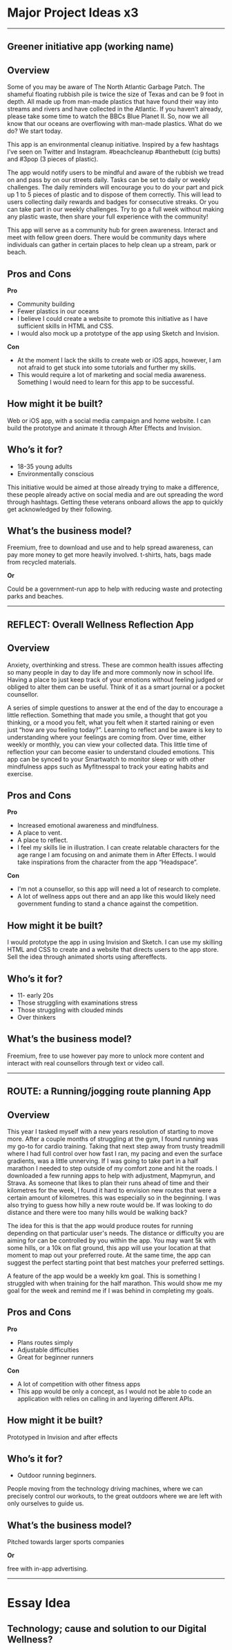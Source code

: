 # Major Project Ideas x3
----------------------------------------------------------------------------

## Greener initiative app (working name)
 
## Overview

Some of you may be aware of The North Atlantic Garbage Patch. The shameful floating rubbish pile is twice the size of Texas and can be 9 foot in depth. All made up from man-made plastics that have found their way into streams and rivers and have collected in the Atlantic. If you haven’t already, please take some time to watch the BBCs Blue Planet II.
So, now we all know that our oceans are overflowing with man-made plastics. What do we do? We start today.

This app is an environmental cleanup initiative. Inspired by a few hashtags I’ve seen on Twitter and Instagram. #beachcleanup #banthebutt (cig butts) and #3pop (3 pieces of plastic).

The app would notify users to be mindful and aware of the rubbish we tread on and pass by on our streets daily.
Tasks can be set to daily or weekly challenges. 
The daily reminders will encourage you to do your part and pick up 1 to 5 pieces of plastic and to dispose of them correctly. This will lead to users collecting daily rewards and badges for consecutive streaks. 
Or you can take part in our weekly challenges. Try to go a full week without making any plastic waste, then share your full experience with the community!

This app will serve as a community hub for green awareness. Interact and meet with fellow green doers. There would be community days where individuals can gather in certain places to help clean up a stream, park or beach. 

## Pros and Cons

**Pro**

* Community building
* Fewer plastics in our oceans
* I believe I could create a website to promote this initiative as I have sufficient skills in HTML and CSS. 
* I would also mock up a prototype of the app using Sketch and Invision.

**Con**

* At the moment I lack the skills to create web or iOS apps, however, I am not afraid to get stuck into some tutorials and further my skills.
* This would require a lot of marketing and social media awareness. Something I would need to learn for this app to be successful.

## How might it be built?

Web or iOS app, with a social media campaign and home website.
I can build the prototype and animate it through After Effects and Invision.

## Who’s it for?

* 18-35 young adults
* Environmentally conscious

This initiative would be aimed at those already trying to make a difference, these people already active on social media and are out spreading the word through hashtags. Getting these veterans onboard allows the app to quickly get acknowledged by their following.

## What’s the business model?

Freemium, free to download and use and to help spread awareness, can pay more money to get more heavily involved. t-shirts, hats, bags made from recycled materials.

**Or** 

Could be a government-run app to help with reducing waste and protecting parks and beaches.


----------------------------------------------------------------------------


## REFLECT: Overall Wellness Reflection App


## Overview

Anxiety, overthinking and stress. These are common health issues affecting so many people in day to day life and more commonly now in school life. Having a place to just keep track of your emotions without feeling judged or obliged to alter them can be useful. Think of it as a smart journal or a pocket counsellor.

A series of simple questions to answer at the end of the day to encourage a little reflection. Something that made you smile, a thought that got you thinking, or a mood you felt, what you felt when it started raining or even just “how are you feeling today?”.
Learning to reflect and be aware is key to understanding where your feelings are coming from.
Over time, either weekly or monthly, you can view your collected data. This little time of reflection your can become easier to understand clouded emotions. 
This app can be synced to your Smartwatch to monitor sleep or with other mindfulness apps such as Myfitnesspal to track your eating habits and exercise.

## Pros and Cons

**Pro**

* Increased emotional awareness and mindfulness.
* A place to vent.
* A place to reflect.
* I feel my skills lie in illustration. I can create relatable characters for the age range I am focusing on and animate them in After Effects. I would take inspirations from the character from the app “Headspace”.

**Con**

* I'm not a counsellor, so this app will need a lot of research to complete.
* A lot of wellness apps out there and an app like this would likely need government funding to stand a chance against the competition.

## How might it be built?

I would prototype the app in using Invision and Sketch.
I can use my skilling HTML and CSS to create and a website that directs users to the app store.
Sell the idea through animated shorts using aftereffects.

## Who’s it for?

* 11- early 20s
* Those struggling with examinations stress
* Those struggling with clouded minds
* Over thinkers

## What’s the business model?

Freemium, free to use however pay more to unlock more content and interact with real counsellors through text or video call.

----------------------------------------------------------------------------


## ROUTE: a Running/jogging route planning App

## Overview

This year I tasked myself with a new years resolution of starting to move more. After a couple months of struggling at the gym, I found running was my go-to for cardio training. Taking that next step away from trusty treadmill where I had full control over how fast I ran, my pacing and even the surface gradients, was a little unnerving. If I was going to take part in a half marathon I needed to step outside of my comfort zone and hit the roads. 
I downloaded a few running apps to help with adjustment, Mapmyrun, and Strava. As someone that likes to plan their runs ahead of time and their kilometres for the week, I found it hard to envision new routes that were a certain amount of kilometres. this was especially so in the beginning. I was also trying to guess how hilly a new route would be. If was looking to do distance and there were too many hills would be walking back?

The idea for this is that the app would produce routes for running depending on that particular user's needs. The distance or difficulty you are aiming for can be controlled by you within the app. You may want 5k with some hills, or a 10k on flat ground, this app will use your location at that moment to map out your preferred route. At the same time, the app can suggest the perfect starting point that best matches your preferred settings.

A feature of the app would be a weekly km goal. This is something I struggled with when training for the half marathon. This would show me my goal for the week and remind me if I was behind in completing my goals.

## Pros and Cons

**Pro**

* Plans routes simply
* Adjustable difficulties
* Great for beginner runners

**Con**

* A lot of competition with other fitness apps
* This app would be only a concept, as I would not be able to code an application with relies on calling in and layering different APIs.

## How might it be built?

Prototyped in Invision and after effects

## Who’s it for?

* Outdoor running beginners.

People moving from the technology driving machines, where we can precisely control our workouts, to the great outdoors where we are left with only ourselves to guide us.

## What’s the business model?

Pitched towards larger sports companies

**Or**

free with in-app advertising.

----------------------------------------------------------------------------

Essay Idea
===========

## Technology; cause and solution to our Digital Wellness?
